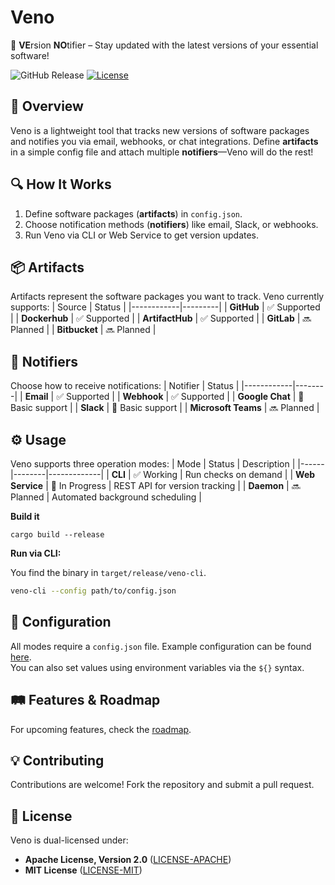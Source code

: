 # **Veno**

📢 **VE**rsion **NO**tifier – Stay updated with the latest versions of your essential software!

![GitHub Release](https://img.shields.io/github/v/release/marekzan/veno)
[![License](https://img.shields.io/badge/license-Apache%202.0%20or%20MIT-blue.svg)](./LICENSE)

## 🚀 **Overview**

Veno is a lightweight tool that tracks new versions of software packages and notifies you via email, webhooks, or chat integrations. Define **artifacts** in a simple config file and attach multiple **notifiers**—Veno will do the rest!

## 🔍 **How It Works**

1. Define software packages (**artifacts**) in `config.json`.
2. Choose notification methods (**notifiers**) like email, Slack, or webhooks.
3. Run Veno via CLI or Web Service to get version updates.

## 📦 **Artifacts**

Artifacts represent the software packages you want to track. Veno currently supports:
| Source | Status |
|------------|---------|
| **GitHub** | ✅ Supported |
| **Dockerhub** | ✅ Supported |
| **ArtifactHub** | ✅ Supported |
| **GitLab** | 🔜 Planned |
| **Bitbucket** | 🔜 Planned |

## 🔔 **Notifiers**

Choose how to receive notifications:
| Notifier | Status |
|------------|--------|
| **Email** | ✅ Supported |
| **Webhook** | ✅ Supported |
| **Google Chat** | 🚧 Basic support |
| **Slack** | 🚧 Basic support |
| **Microsoft Teams** | 🔜 Planned |

## ⚙️ **Usage**

Veno supports three operation modes:
| Mode | Status | Description |
|------|--------|-------------|
| **CLI** | ✅ Working | Run checks on demand |
| **Web Service** | 🚧 In Progress | REST API for version tracking |
| **Daemon** | 🔜 Planned | Automated background scheduling |

**Build it**

`cargo build --release`

**Run via CLI:**

You find the binary in `target/release/veno-cli`.

```sh
veno-cli --config path/to/config.json
```

## 🔧 **Configuration**

All modes require a `config.json` file. Example configuration can be found [here](examples/CONFIG.md).  
You can also set values using environment variables via the `${}` syntax.

## 🛤️ **Features & Roadmap**

For upcoming features, check the [roadmap](ROADMAP.md).

## 💡 **Contributing**

Contributions are welcome! Fork the repository and submit a pull request.

## 📝 **License**

Veno is dual-licensed under:

- **Apache License, Version 2.0** ([LICENSE-APACHE](./LICENSE-APACHE))
- **MIT License** ([LICENSE-MIT](./LICENSE-MIT))
